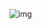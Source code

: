 ![img](https://storage.googleapis.com/gweb-cloudblog-publish/original_images/TensorFlowEnterprise.jpg)
